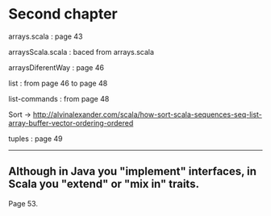 # Second chapter

arrays.scala : page 43

arraysScala.scala : baced from arrays.scala

arraysDiferentWay : page 46 

list : from page 46 to page 48 

list-commands : from page 48

Sort -> http://alvinalexander.com/scala/how-sort-scala-sequences-seq-list-array-buffer-vector-ordering-ordered

tuples : page 49

---
Although in Java you "implement" interfaces, in Scala you "extend" or "mix in"
traits.
---

Page 53.
